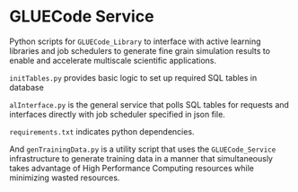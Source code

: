 # GLUECode Service

Python scripts for `GLUECode_Library` to interface with active learning libraries and job schedulers to generate fine grain simulation results to enable and accelerate multiscale scientific applications.

`initTables.py` provides basic logic to set up required SQL tables in database

`alInterface.py` is the general service that polls SQL tables for requests and interfaces directly with job scheduler specified in json file.

`requirements.txt` indicates python dependencies.

And `genTrainingData.py` is a utility script that uses the `GLUECode_Service` infrastructure to generate training data in a manner that simultaneously takes advantage of High Performance Computing resources while minimizing wasted resources.
